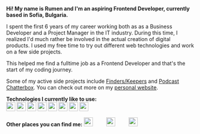 **Hi! My name is Rumen and I'm an aspiring Frontend Developer, currently based in Sofia, Bulgaria.**

I spent the first 6 years of my career working both as as a Business Developer and a Project Manager in the IT industry. During this time, I realized I'd much rather be involved in the actual creation of digital products. I used my free time to try out different web technologies and work on a few side projects. 

This helped me find a fulltime job as a Frontend Developer and that's the start of my coding journey. 

Some of my active side projects include [Finders/Keepers](http://finderskeepers.pro) and [Podcast Chatterbox](https://pdocastchatterbox.com). You can check out more on my [personal website](https://rmanev.com).

**Technologies I currently like to use:** <br/>
<img src="https://simpleicons.org/icons/html5.svg" width="24" height="24"/>
<img src="https://simpleicons.org/icons/css3.svg" width="24" height="24"/>
<img src="https://simpleicons.org/icons/javascript.svg" width="24" height="24"/>
<img src="https://simpleicons.org/icons/react.svg" width="24" height="24"/>
<img src="https://simpleicons.org/icons/angular.svg" width="24" height="24"/>
<img src="https://simpleicons.org/icons/graphql.svg" width="24" height="24"/>
<img src="https://simpleicons.org/icons/mongodb.svg" width="24" height="24"/>
<img src="https://simpleicons.org/icons/amazonaws.svg" width="24" height="24"/>

**Other places you can find me:** 
[<img src="https://simpleicons.org/icons/twitter.svg" width="24" height="24" style="margin-right: 2rem"/>](https://twitter.com/room_n)
[<img src="https://simpleicons.org/icons/medium.svg" width="24" height="24" style="margin-right: 2rem"/>](https://medium.com/@room_n)
[<img src="https://simpleicons.org/icons/linkedin.svg" width="24" height="24"/>](https://linkedin.com/in/rmanev)